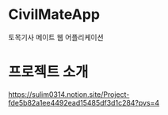 # CivilMateApp
토목기사 메이트 웹 어플리케이션

# 프로젝트 소개
https://sulim0314.notion.site/Project-fde5b82a1ee4492ead15485df3d1c284?pvs=4
